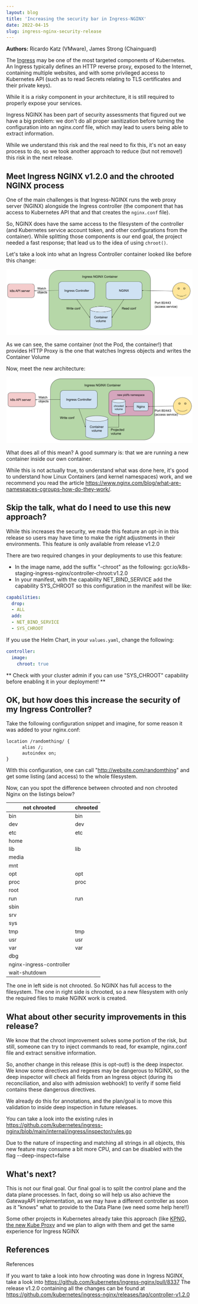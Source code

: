 ```yaml
---
layout: blog
title: 'Increasing the security bar in Ingress-NGINX'
date: 2022-04-15
slug: ingress-nginx-security-release
---
```


**Authors:** Ricardo Katz (VMware), James Strong (Chainguard)

The [Ingress](/docs/concepts/services-networking/ingress/) may be one of the most targeted components
of Kubernetes. An Ingress typically defines an HTTP reverse proxy, exposed to the Internet, containing
multiple websites, and with some privileged access to Kubernetes API (such as to read Secrets relating to
TLS certificates and their private keys).

While it is a risky component in your architecture, it is still required to properly expose your services.

Ingress NGINX has been part of security assessments that figured out we have a big problem: we don't do all proper sanitization before turning the configuration into an nginx.conf file, which may lead to users being able to extract information.

While we understand this risk and the real need to fix this, it's not an easy process to do, so we took another approach to reduce (but not remove!) this risk in the next release.

## Meet Ingress NGINX v1.2.0 and the chrooted NGINX process

One of the main challenges is that Ingress-NGINX runs the web proxy server (NGINX) alongside the Ingress
controller (the component that has access to Kubernetes API that and that creates the `nginx.conf` file).

So, NGINX does have the same access to the filesystem of the controller (and Kubernetes service account token, and other configurations from the container). While splitting those components is our end goal, the project needed a fast response; that lead us to the idea of using `chroot()`.

Let's take a look into what an Ingress Controller container looked like before this change:

![Ingress NGINX pre chroot](ingress-pre-chroot.png)

As we can see, the same container (not the Pod, the container!) that provides HTTP Proxy is the one that watches Ingress objects and writes the Container Volume

Now, meet the new architecture:

![Ingress NGINX post chroot](ingress-post-chroot.png)

What does all of this mean? A good summary is: that we are running a new container inside our own container.

While this is not actually true, to understand what was done here, it's good to understand how Linux Containers (and kernel namespaces) work, and we recommend you read the article <https://www.nginx.com/blog/what-are-namespaces-cgroups-how-do-they-work/>.

## Skip the talk, what do I need to use this new approach?

While this increases the security, we made this feature an opt-in in this release so users may have time to make the right adjustments in their environments. This feature is only available from release v1.2.0

There are two required changes in your deployments to use this feature:
* In the image name, add the suffix "-chroot" as the following: gcr.io/k8s-staging-ingress-nginx/controller-chroot:v1.2.0
* In your manifest, with the capability NET_BIND_SERVICE add the capability SYS_CHROOT so this configuration in the manifest will be like:

```yaml
capabilities:
  drop:
  - ALL
  add:
  - NET_BIND_SERVICE
  - SYS_CHROOT
```

If you use the Helm Chart, in your `values.yaml`, change the following:

```yaml
controller:
  image:
    chroot: true
```

** Check with your cluster admin if you can use "SYS_CHROOT" capability before enabling it in your deployment! **

## OK, but how does this increase the security of my Ingress Controller?

Take the following configuration snippet and imagine, for some reason it was added to your nginx.conf:
```
location /randomthing/ {
      alias /;
      autoindex on;
}
```

With this configuration, one can call "http://website.com/randomthing" and get some listing (and access) to the whole filesystem.

Now, can you spot the difference between chrooted and non chrooted Nginx on the listings below?

| not chrooted             | chrooted |
|--------------------------|------|
| bin                      | bin  |
| dev                      | dev  |
| etc                      | etc  |
| home                     |      |
| lib                      | lib  |
| media                    |      |
| mnt                      |      |
| opt                      | opt  |
| proc                     | proc |
| root                     |      |
| run                      | run  |
| sbin                     |      |
| srv                      |      |
| sys                      |      |
| tmp                      | tmp  |
| usr                      | usr  |
| var                      | var  |
| dbg                      |      |
| nginx-ingress-controller |      |
| wait-shutdown            |      |

The one in left side is not chrooted. So NGINX has full access to the filesystem. The one in right side is chrooted, so a new filesystem with only the required files to make NGINX work is created.

## What about other security improvements in this release?

We know that the chroot improvement solves some portion of the risk, but still, someone can try to inject commands to read, for example, nginx.conf file and extract sensitive information.

So, another change in this release (this is opt-out!) is the deep inspector. We know some directives and regexes may be dangerous to NGINX, so the deep inspector will check all fields from an Ingress object (during its reconciliation, and also with admission webhook!) to verify if some field contains these dangerous directives.

We already do this for annotations, and the plan/goal is to move this validation to inside deep inspection in future releases.

You can take a look into the existing rules in <https://github.com/kubernetes/ingress-nginx/blob/main/internal/ingress/inspector/rules.go>

Due to the nature of inspecting and matching all strings in all objects, this new feature may consume a bit more CPU, and can be disabled with the flag --deep-inspect=false

## What's next?

This is not our final goal. Our final goal is to split the control plane and the data plane processes. In fact, doing so will help us also achieve the GatewayAPI implementation, as we may have a different controller as soon as it "knows" what to provide to the Data Plane (we need some help here!!)

Some other projects in Kubernetes already take this approach (like [KPNG, the new Kube Proxy](​​https://github.com/kubernetes-sigs/kpng) and we plan to align with them and get the same experience for Ingress NGINX

## References

References

If you want to take a look into how chrooting was done in Ingress NGINX, take a look into <https://github.com/kubernetes/ingress-nginx/pull/8337>
The release v1.2.0 containing all the changes can be found at <https://github.com/kubernetes/ingress-nginx/releases/tag/controller-v1.2.0>
